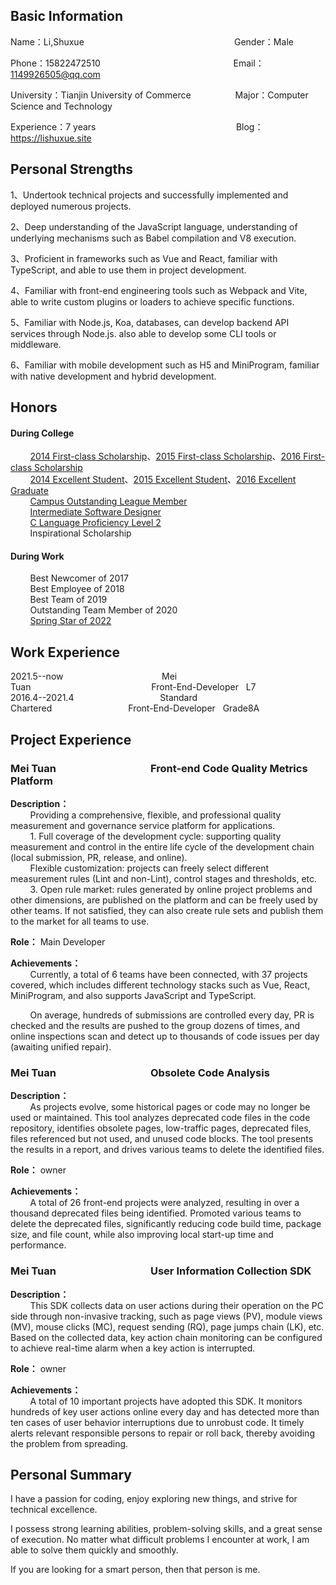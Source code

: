 ## Basic Information

Name：Li,Shuxue&nbsp;&nbsp;&nbsp;&nbsp;&nbsp;&nbsp;&nbsp;&nbsp;&nbsp;&nbsp;&nbsp;&nbsp;&nbsp;&nbsp;&nbsp;&nbsp;&nbsp;&nbsp;&nbsp;&nbsp;&nbsp;&nbsp;&nbsp;&nbsp;&nbsp;&nbsp;&nbsp;&nbsp;&nbsp;&nbsp;&nbsp;&nbsp;&nbsp;&nbsp;&nbsp;&nbsp;&nbsp;&nbsp;&nbsp;&nbsp;&nbsp;&nbsp;&nbsp;&nbsp;&nbsp;&nbsp;&nbsp;&nbsp;&nbsp;&nbsp;&nbsp;&nbsp;&nbsp;&nbsp;&nbsp;&nbsp;&nbsp;&nbsp;&nbsp;&nbsp;&nbsp;Gender：Male  

Phone：15822472510&nbsp;&nbsp;&nbsp;&nbsp;&nbsp;&nbsp;&nbsp;&nbsp;&nbsp;&nbsp;&nbsp;&nbsp;&nbsp;&nbsp;&nbsp;&nbsp;&nbsp;&nbsp;&nbsp;&nbsp;&nbsp;&nbsp;&nbsp;&nbsp;&nbsp;&nbsp;&nbsp;&nbsp;&nbsp;&nbsp;&nbsp;&nbsp;&nbsp;&nbsp;&nbsp;&nbsp;&nbsp;&nbsp;&nbsp;&nbsp;&nbsp;&nbsp;&nbsp;&nbsp;&nbsp;&nbsp;&nbsp;&nbsp;&nbsp;&nbsp;&nbsp;&nbsp;&nbsp;&nbsp;Email：1149926505@qq.com  

University：Tianjin University of Commerce&nbsp;&nbsp;&nbsp;&nbsp;&nbsp;&nbsp;&nbsp;&nbsp;&nbsp;&nbsp;&nbsp;&nbsp;&nbsp;&nbsp;&nbsp;&nbsp;&nbsp;&nbsp;Major：Computer Science and Technology

Experience：7 years&nbsp;&nbsp;&nbsp;&nbsp;&nbsp;&nbsp;&nbsp;&nbsp;&nbsp;&nbsp;&nbsp;&nbsp;&nbsp;&nbsp;&nbsp;&nbsp;&nbsp;&nbsp;&nbsp;&nbsp;&nbsp;&nbsp;&nbsp;&nbsp;&nbsp;&nbsp;&nbsp;&nbsp;&nbsp;&nbsp;&nbsp;&nbsp;&nbsp;&nbsp;&nbsp;&nbsp;&nbsp;&nbsp;&nbsp;&nbsp;&nbsp;&nbsp;&nbsp;&nbsp;&nbsp;&nbsp;&nbsp;&nbsp;&nbsp;&nbsp;&nbsp;&nbsp;&nbsp;&nbsp;&nbsp;&nbsp;&nbsp;Blog：https://lishuxue.site

## Personal Strengths

1、Undertook technical projects and successfully implemented and deployed numerous projects.

2、Deep understanding of the JavaScript language, understanding of underlying mechanisms such as Babel compilation and V8 execution.

3、Proficient in frameworks such as Vue and React, familiar with TypeScript, and able to use them in project development.

4、Familiar with front-end engineering tools such as Webpack and Vite, able to write custom plugins or loaders to achieve specific functions.

5、Familiar with Node.js, Koa, databases, can develop backend API services through Node.js. also able to develop some CLI tools or middleware.

6、Familiar with mobile development such as H5 and MiniProgram, familiar with native development and hybrid development.

## Honors

#### During College 
&nbsp;&nbsp;&nbsp;&nbsp;&nbsp;&nbsp;&nbsp;&nbsp;[2014 First-class Scholarship](https://cdn.lishuxue.site/resume/images/2014yideng.jpeg)、[2015 First-class Scholarship](https://cdn.lishuxue.site/resume/images/2015yideng.jpeg)、[2016 First-class Scholarship](https://cdn.lishuxue.site/resume/images/2016yideng.jpeg)      
&nbsp;&nbsp;&nbsp;&nbsp;&nbsp;&nbsp;&nbsp;&nbsp;[2014 Excellent Student](https://cdn.lishuxue.site/resume/images/2014sanhao.jpeg)、[2015 Excellent Student](https://cdn.lishuxue.site/resume/images/2015sanhao.jpeg)、[2016 Excellent Graduate](https://cdn.lishuxue.site/resume/images/youxiubiye.jpeg)   
&nbsp;&nbsp;&nbsp;&nbsp;&nbsp;&nbsp;&nbsp;&nbsp;[Campus Outstanding League Member](https://cdn.lishuxue.site/resume/images/youxiutuanyuan.jpeg)  
&nbsp;&nbsp;&nbsp;&nbsp;&nbsp;&nbsp;&nbsp;&nbsp;[Intermediate Software Designer](https://cdn.lishuxue.site/resume/images/ruanjiansheji.jpeg)  
&nbsp;&nbsp;&nbsp;&nbsp;&nbsp;&nbsp;&nbsp;&nbsp;[C Language Proficiency Level 2](https://cdn.lishuxue.site/resume/images/c2ji.jpeg)  
&nbsp;&nbsp;&nbsp;&nbsp;&nbsp;&nbsp;&nbsp;&nbsp;Inspirational Scholarship  

#### During Work
&nbsp;&nbsp;&nbsp;&nbsp;&nbsp;&nbsp;&nbsp;&nbsp;Best Newcomer of 2017  
&nbsp;&nbsp;&nbsp;&nbsp;&nbsp;&nbsp;&nbsp;&nbsp;Best Employee of 2018  
&nbsp;&nbsp;&nbsp;&nbsp;&nbsp;&nbsp;&nbsp;&nbsp;Best Team of 2019  
&nbsp;&nbsp;&nbsp;&nbsp;&nbsp;&nbsp;&nbsp;&nbsp;Outstanding Team Member of 2020  
&nbsp;&nbsp;&nbsp;&nbsp;&nbsp;&nbsp;&nbsp;&nbsp;[Spring Star of 2022](https://cdn.lishuxue.site/resume/images/zhongduanzhixing.png)

## Work Experience

2021.5--now&nbsp;&nbsp;&nbsp;&nbsp;&nbsp;&nbsp;&nbsp;&nbsp;&nbsp;&nbsp;&nbsp;&nbsp;&nbsp;&nbsp;&nbsp;&nbsp;&nbsp;&nbsp;&nbsp;&nbsp;&nbsp;&nbsp;&nbsp;&nbsp;&nbsp;&nbsp;&nbsp;&nbsp;&nbsp;&nbsp;&nbsp;&nbsp;&nbsp;&nbsp;&nbsp;&nbsp;&nbsp;&nbsp;&nbsp;&nbsp;Mei Tuan&nbsp;&nbsp;&nbsp;&nbsp;&nbsp;&nbsp;&nbsp;&nbsp;&nbsp;&nbsp;&nbsp;&nbsp;&nbsp;&nbsp;&nbsp;&nbsp;&nbsp;&nbsp;&nbsp;&nbsp;&nbsp;&nbsp;&nbsp;&nbsp;&nbsp;&nbsp;&nbsp;&nbsp;&nbsp;&nbsp;&nbsp;&nbsp;&nbsp;&nbsp;&nbsp;&nbsp;&nbsp;&nbsp;&nbsp;&nbsp;&nbsp;&nbsp;&nbsp;&nbsp;&nbsp;&nbsp;&nbsp;&nbsp;&nbsp;Front-End-Developer &nbsp;&nbsp;L7  
2016.4--2021.4&nbsp;&nbsp;&nbsp;&nbsp;&nbsp;&nbsp;&nbsp;&nbsp;&nbsp;&nbsp;&nbsp;&nbsp;&nbsp;&nbsp;&nbsp;&nbsp;&nbsp;&nbsp;&nbsp;&nbsp;&nbsp;&nbsp;&nbsp;&nbsp;&nbsp;&nbsp;&nbsp;&nbsp;&nbsp;&nbsp;&nbsp;&nbsp;&nbsp;&nbsp;&nbsp;Standard Chartered&nbsp;&nbsp;&nbsp;&nbsp;&nbsp;&nbsp;&nbsp;&nbsp;&nbsp;&nbsp;&nbsp;&nbsp;&nbsp;&nbsp;&nbsp;&nbsp;&nbsp;&nbsp;&nbsp;&nbsp;&nbsp;&nbsp;&nbsp;&nbsp;&nbsp;&nbsp;&nbsp;&nbsp;&nbsp;&nbsp;&nbsp;Front-End-Developer &nbsp;&nbsp;Grade8A

## Project Experience

### Mei Tuan&nbsp;&nbsp;&nbsp;&nbsp;&nbsp;&nbsp;&nbsp;&nbsp;&nbsp;&nbsp;&nbsp;&nbsp;&nbsp;&nbsp;&nbsp;&nbsp;&nbsp;&nbsp;&nbsp;&nbsp;&nbsp;&nbsp;&nbsp;&nbsp;&nbsp;&nbsp;&nbsp;&nbsp;&nbsp;&nbsp;&nbsp;&nbsp;&nbsp;&nbsp;&nbsp;&nbsp;&nbsp;&nbsp;&nbsp;Front-end Code Quality Metrics Platform

**Description：**  
&nbsp;&nbsp;&nbsp;&nbsp;&nbsp;&nbsp;&nbsp;&nbsp;Providing a comprehensive, flexible, and professional quality measurement and governance service platform for applications.  
&nbsp;&nbsp;&nbsp;&nbsp;&nbsp;&nbsp;&nbsp;&nbsp;1. Full coverage of the development cycle: supporting quality measurement and control in the entire life cycle of the development chain (local submission, PR, release, and online).  
&nbsp;&nbsp;&nbsp;&nbsp;&nbsp;&nbsp;&nbsp;&nbsp;Flexible customization: projects can freely select different measurement rules (Lint and non-Lint), control stages and thresholds, etc.  
&nbsp;&nbsp;&nbsp;&nbsp;&nbsp;&nbsp;&nbsp;&nbsp;3. Open rule market: rules generated by online project problems and other dimensions, are published on the platform and can be freely used by other teams. If not satisfied, they can also create rule sets and publish them to the market for all teams to use.

**Role：** Main Developer

**Achievements：**  
&nbsp;&nbsp;&nbsp;&nbsp;&nbsp;&nbsp;&nbsp;&nbsp;Currently, a total of 6 teams have been connected, with 37 projects covered, which includes different technology stacks such as Vue, React, MiniProgram, and also supports JavaScript and TypeScript.
  
&nbsp;&nbsp;&nbsp;&nbsp;&nbsp;&nbsp;&nbsp;&nbsp;On average, hundreds of submissions are controlled every day, PR is checked and the results are pushed to the group dozens of times, and online inspections scan and detect up to thousands of code issues per day (awaiting unified repair).

### Mei Tuan&nbsp;&nbsp;&nbsp;&nbsp;&nbsp;&nbsp;&nbsp;&nbsp;&nbsp;&nbsp;&nbsp;&nbsp;&nbsp;&nbsp;&nbsp;&nbsp;&nbsp;&nbsp;&nbsp;&nbsp;&nbsp;&nbsp;&nbsp;&nbsp;&nbsp;&nbsp;&nbsp;&nbsp;&nbsp;&nbsp;&nbsp;&nbsp;&nbsp;&nbsp;&nbsp;&nbsp;&nbsp;&nbsp;&nbsp;Obsolete Code Analysis

**Description：**  
&nbsp;&nbsp;&nbsp;&nbsp;&nbsp;&nbsp;&nbsp;&nbsp;As projects evolve, some historical pages or code may no longer be used or maintained. This tool analyzes deprecated code files in the code repository, identifies obsolete pages, low-traffic pages, deprecated files, files referenced but not used, and unused code blocks. The tool presents the results in a report, and drives various teams to delete the identified files.

**Role：** owner

**Achievements：**  
&nbsp;&nbsp;&nbsp;&nbsp;&nbsp;&nbsp;&nbsp;&nbsp;A total of 26 front-end projects were analyzed, resulting in over a thousand deprecated files being identified. Promoted various teams to delete the deprecated files, significantly reducing code build time, package size, and file count, while also improving local start-up time and performance.

### Mei Tuan&nbsp;&nbsp;&nbsp;&nbsp;&nbsp;&nbsp;&nbsp;&nbsp;&nbsp;&nbsp;&nbsp;&nbsp;&nbsp;&nbsp;&nbsp;&nbsp;&nbsp;&nbsp;&nbsp;&nbsp;&nbsp;&nbsp;&nbsp;&nbsp;&nbsp;&nbsp;&nbsp;&nbsp;&nbsp;&nbsp;&nbsp;&nbsp;&nbsp;&nbsp;&nbsp;&nbsp;&nbsp;&nbsp;&nbsp;User Information Collection SDK

**Description：**  
&nbsp;&nbsp;&nbsp;&nbsp;&nbsp;&nbsp;&nbsp;&nbsp;This SDK collects data on user actions during their operation on the PC side through non-invasive tracking, such as page views (PV), module views (MV), mouse clicks (MC), request sending (RQ), page jumps chain (LK), etc. Based on the collected data, key action chain monitoring can be configured to achieve real-time alarm when a key action is interrupted.

**Role：** owner

**Achievements：**  
&nbsp;&nbsp;&nbsp;&nbsp;&nbsp;&nbsp;&nbsp;&nbsp;A total of 10 important projects have adopted this SDK. It monitors hundreds of key user actions online every day and has detected more than ten cases of user behavior interruptions due to unrobust code. It timely alerts relevant responsible persons to repair or roll back, thereby avoiding the problem from spreading.

## Personal Summary
I have a passion for coding, enjoy exploring new things, and strive for technical excellence.

I possess strong learning abilities, problem-solving skills, and a great sense of execution. No matter what difficult problems I encounter at work, I am able to solve them quickly and smoothly.

If you are looking for a smart person, then that person is me.
